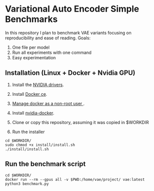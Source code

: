 # Variational Auto Encoder Simple Benchmarks

In this repository I plan to benchmark VAE variants focusing on reproducibility and ease of reading.
Goals: 
1. One file per model
2. Run all experiments with one command
3. Easy experimentation

## Installation (Linux + Docker + Nvidia GPU)

1. Install the [NVIDIA drivers](https://docs.nvidia.com/cuda/cuda-installation-guide-linux/index.html#ubuntu-installation).

2. Install [Docker ce](https://docs.docker.com/install/linux/docker-ce/ubuntu/).

3. [Manage docker as a non-root user ](https://docs.docker.com/install/linux/linux-postinstall/).

4. Install [nvidia-docker](https://github.com/NVIDIA/nvidia-docker).

5. Clone or copy this repository, assuming it was copied in $WORKDIR

6. Run the installer
  ```shell
  cd $WORKDIR/
  sudo chmod +x install/install.sh
  ./install/install.sh
  ```

## Run the benchmark script
  ```shell
  cd $WORKDIR/
  docker run --rm --gpus all -v $PWD:/home/vae/project/ vae:latest python3 benchmark.py
  ```